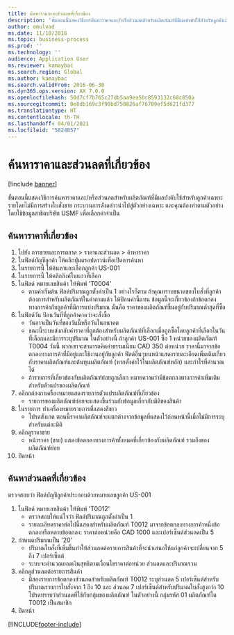 ```yaml
---
title: ค้นหาราคาและส่วนลดที่เกี่ยวข้อง
description: 'ขั้นตอนนี้แสดงวิธีการค้นหาราคาและ/หรือส่วนลดสำหรับผลิตภัณฑ์ที่มีผลบังคับใช้สำหรับลูกค้าเฉพาะรายโดยไม่มีการสร้างใบสั่งขาย '
author: omulvad
ms.date: 11/10/2016
ms.topic: business-process
ms.prod: ''
ms.technology: ''
audience: Application User
ms.reviewer: kamaybac
ms.search.region: Global
ms.author: kamaybac
ms.search.validFrom: 2016-06-30
ms.dyn365.ops.version: AX 7.0.0
ms.openlocfilehash: 50d7cf7b765c27db5aa9ea50c8593132c68c850a
ms.sourcegitcommit: 0e8db169c3f90bd750826af76709ef5d621fd377
ms.translationtype: HT
ms.contentlocale: th-TH
ms.lasthandoff: 04/01/2021
ms.locfileid: "5824857"
---
```

# <a name="look-up-applicable-prices-and-discounts"></a>ค้นหาราคาและส่วนลดที่เกี่ยวข้อง

[!include [banner](../../includes/banner.md)]

ขั้นตอนนี้แสดงวิธีการค้นหาราคาและ/หรือส่วนลดสำหรับผลิตภัณฑ์ที่มีผลบังคับใช้สำหรับลูกค้าเฉพาะรายโดยไม่มีการสร้างใบสั่งขาย  กระบวนการดังดล่าวนำไปสู่ตัวอย่างเฉพาะ และคุณต้องทำตามตัวอย่างโดยใช้ข้อมูลสาธิตบริษัท USMF เพื่อเลือกค่าจำเป็น


## <a name="find-the-applicable-price"></a>ค้นหาราคาที่เกี่ยวข้อง
1. ไปยัง การขายและการตลาด > ราคาและส่วนลด > ค้าหาราคา
2. ในฟิลด์บัญชีลูกค้า ให้คลิกปุ่มดรอปดาวน์เพื่อเปิดการค้นหา
3. ในรายการนี้ ให้ค้นหาและเลือกลูกค้า US-001
4. ในรายการนี้ ให้คลิกลิงค์ในแถวที่เลือก
5. ในฟิลด์ หมายเลขสินค้า ให้พิมพ์ 'T0004'
    * ตามค่าเริ่มต้น ฟิลด์ปริมาณถูกตั้งค่าเป็น 1 อย่างไรก็ตาม ถ้าคุณทราบขนาดของใบสั่งที่ลูกค้าต้องการสำหรับผลิตภัณฑ์ในคำถามแล้ว ให้ป้อนค่านี้แทน ข้อมูลนี้จะเกี่ยวข้องถ้าข้อตกลงทางการค้ากับลูกค้าที่มีการแบ่งปริมาณ นั่นคือ ราคาของผลิตภัณฑ์ขึ้นอยู่กับปริมาณต่ำสุดที่ซื้อ  
6. ในฟิลด์วัน ป้อนวันที่ที่ลูกค้าคาดว่าจะสั่งซื้อ 
    * วันอาจเป็นวันที่ของวันนี้หรือวันในอนาคต  
    * ขณะนี้ระบบส่งกลับค่าราคาที่ถูกต้องสำหรับผลิตภัณฑ์ที่เลือกเมื่อถูกซื้อโดยลูกค้าที่เลือกในวันที่เลือกและมีการระบุปริมาณ  ในตัวอย่างนี้ ถ้าลูกค้า US-001 ซื้อ 1 หน่วยของผลิตภัณฑ์ T0004 วันนี้ พวกเขาจะสามารถคิดค่าธรรมเนียม CAD 350 ต่อหน่วย ราคานี้มาจากข้อตกลงทางการค้าที่มีอยู่และใช้งานอยู่กับลูกค้า       ฟิลด์อื่นๆบนหน้าแสดงรายละเอียดเพิ่มเติมเกี่ยวกับราคาผลิตภัณฑ์และต้นทุนผลิตภัณฑ์ (หากตั้งค่าไว้ในผลิตภัณฑ์หลัก) และกำไรที่คำนวณได้  
    * ถ้ารายการที่เกี่ยวข้องกับผลิตภัณฑ์ย่อยถูกเลือก หมายความว่ามีข้อตกลงทางการค้าเพิ่มเติมสำหรับตัวแปรของผลิตภัณฑ์  
7. คลิกกล่องกาเครื่องหมายแสดงรายการตัวแปรผลิตภัณฑ์ที่เกี่ยวข้อง
    * รายการของผลิตภัณฑ์ย่อยจะแสดงขึ้นร่วมกับข้อมูลเกี่ยวกับมิติของสินค้า  
8. ในรายการ ทำเครื่องหมายรายการที่แสดงสีขาว
    * โปรดสังเกต ตอนนี้ราคาผลิตภัณฑ์จะแตกต่างจากข้อมูลที่แสดงไว้ก่อนหน้านี้เมื่อไม่มีการระบุสำหรับแต่ละมิติ  
9. คลิกดูราคาขาย
    * หน้าราคา (ขาย) แสดงข้อตกลงทางการค้าทั้งหมดที่เกี่ยวข้องกับผลิตภัณฑ์ รวมถึงของผลิตภัณฑ์ย่อย  
10. ปิดหน้า

## <a name="find-the-applicable-discount"></a>ค้นหาส่วนลดที่เกี่ยวข้อง
ตรวจสอบว่า ฟิลด์บัญชีลูกค้าประกอบด้วยหมายเลขลูกค้า US-001   
1. ในฟิลด์ หมายเลขสินค้า ให้พิมพ์ 'T0012'
    * ตรวจสอบให้แน่ใจว่า ฟิลด์ปริมาณถูกตั้งค่าเป็น 1  
    * รายละเอียดราคาต่อไปนี้แสดงสำหรับผลิตภัณฑ์ T0012 มาจากข้อตกลงทางการค้าหนึ่งข้อตกลงหรือหลายข้อตกลง: ราคาต่อหน่วยคือ CAD 1000 และเปอร์เซ็นต์ส่วนลดเป็น 5  
2. กำหนดปริมาณเป็น '20'
    * ปริมาณใบสั่งที่เพิ่มขึ้นทำให้ส่วนลดต่อรายการสินค้าที่จะนำเสนอให้แก่ลูกค้าจะเปลี่ยนจาก 5 ถึง 7 เปอร์เซ็นต์  
    * ระบบจะคำนวณยอดเงินสุทธิตามเงื่อนไขราคาต่อหน่วย ส่วนลดและปริมาณรวม  
3. คลิกดูส่วนลดต่อรายการสินค้า
    * มีสองรายการข้อตกลงส่วนลดสำหรับผลิตภัณฑ์ T0012 ระบุส่วนลด 5 เปอร์เซ็นต์สำหรับปริมาณรายการใบสั่งจาก 1 ถึง 10 และ ส่วนลด 7 เปอร์เซ็นต์สำหรับปริมาณใบสั่งสูงกว่า 10 โปรดทราบว่าส่วนลดที่ใช้กับกลุ่มของผลิตภัณฑ์ ในตัวอย่างนี้ กลุ่มรหัส 01 ผลิตภัณฑ์ใด T0012 เป็นสมาชิก  
4. ปิดหน้า



[!INCLUDE[footer-include](../../../includes/footer-banner.md)]